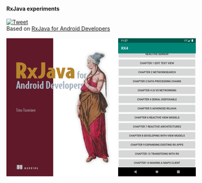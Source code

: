 #### RxJava experiments 
[![Tweet](https://img.shields.io/twitter/url/http/shields.io.svg?style=social)](https://twitter.com/intent/tweet?text=RXJava%20RXAndroid&url=https://github.com/arvalon/RXJava&hashtags=RXJava,RXAndroid)<br>
Based on [RxJava for Android Developers](https://www.manning.com/books/rxjava-for-android-developers)<br><br>
![RxJava for Android Developers Cover](Tuominen-RxJava-HI_small.png)
![MainActivity](MainActivity.png)
